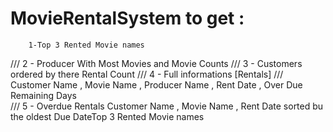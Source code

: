 # MovieRentalSystem to get :
        1-Top 3 Rented Movie names 
///     2 - Producer With Most Movies and Movie Counts 
///     3 - Customers ordered by there Rental Count 
///     4 - Full informations [Rentals] 
///         Customer Name , Movie Name , Producer Name , Rent Date , Over Due Remaining Days  
///     5 - Overdue Rentals  Customer Name , Movie Name , Rent Date sorted bu the oldest Due DateTop 3 Rented Movie names 
